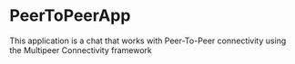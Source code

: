 # PeerToPeerApp

This application is a chat that works with Peer-To-Peer connectivity using the Multipeer Connectivity framework
